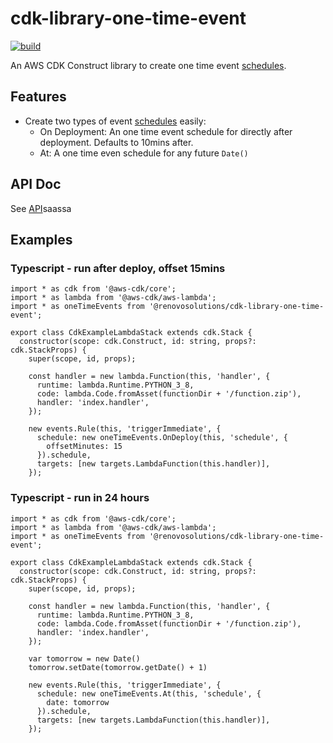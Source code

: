 # cdk-library-one-time-event

[![build](https://github.com/RenovoSolutions/cdk-library-one-time-event/actions/workflows/build.yml/badge.svg)](https://github.com/RenovoSolutions/cdk-library-one-time-event/workflows/build.yml)

An AWS CDK Construct library to create one time event [schedules](https://docs.aws.amazon.com/cdk/api/latest/docs/@aws-cdk_aws-events.Schedule.html).

## Features
- Create two types of event [schedules](https://docs.aws.amazon.com/cdk/api/latest/docs/@aws-cdk_aws-events.Schedule.html) easily:
  - On Deployment: An one time event schedule for directly after deployment. Defaults to 10mins after.
  - At: A one time even schedule for any future `Date()`

## API Doc
See [API](API.md)saassa

## Examples
### Typescript - run after deploy, offset 15mins
```
import * as cdk from '@aws-cdk/core';
import * as lambda from '@aws-cdk/aws-lambda';
import * as oneTimeEvents from '@renovosolutions/cdk-library-one-time-event';

export class CdkExampleLambdaStack extends cdk.Stack {
  constructor(scope: cdk.Construct, id: string, props?: cdk.StackProps) {
    super(scope, id, props);

    const handler = new lambda.Function(this, 'handler', {
      runtime: lambda.Runtime.PYTHON_3_8,
      code: lambda.Code.fromAsset(functionDir + '/function.zip'),
      handler: 'index.handler',
    });

    new events.Rule(this, 'triggerImmediate', {
      schedule: new oneTimeEvents.OnDeploy(this, 'schedule', {
        offsetMinutes: 15
      }).schedule,
      targets: [new targets.LambdaFunction(this.handler)],
    });
```

### Typescript - run in 24 hours
```
import * as cdk from '@aws-cdk/core';
import * as lambda from '@aws-cdk/aws-lambda';
import * as oneTimeEvents from '@renovosolutions/cdk-library-one-time-event';

export class CdkExampleLambdaStack extends cdk.Stack {
  constructor(scope: cdk.Construct, id: string, props?: cdk.StackProps) {
    super(scope, id, props);

    const handler = new lambda.Function(this, 'handler', {
      runtime: lambda.Runtime.PYTHON_3_8,
      code: lambda.Code.fromAsset(functionDir + '/function.zip'),
      handler: 'index.handler',
    });

    var tomorrow = new Date()
    tomorrow.setDate(tomorrow.getDate() + 1)

    new events.Rule(this, 'triggerImmediate', {
      schedule: new oneTimeEvents.At(this, 'schedule', {
        date: tomorrow
      }).schedule,
      targets: [new targets.LambdaFunction(this.handler)],
    });
```
